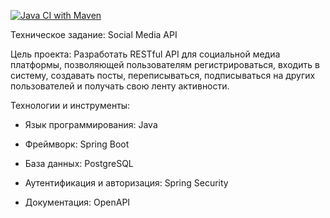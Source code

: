 [![Java CI with Maven](https://github.com/Kirprox/job4j_social_media_api/actions/workflows/maven.yml/badge.svg)](https://github.com/Kirprox/job4j_social_media_api/actions/workflows/maven.yml)

Техническое задание: Social Media API

Цель проекта: Разработать RESTful API для социальной медиа платформы, позволяющей пользователям регистрироваться, входить в систему, создавать посты, переписываться, подписываться на других пользователей и получать свою ленту активности.

Технологии и инструменты:

- Язык программирования: Java

- Фреймворк: Spring Boot

- База данных: PostgreSQL 

- Аутентификация и авторизация: Spring Security

- Документация: OpenAPI
